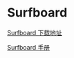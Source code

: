 # Surfboard

[Surfboard 下载地址](https://github.com/getsurfboard/surfboard/releases)

[Surfboard 手册](https://getsurfboard.com/docs/profile-format/overview)

